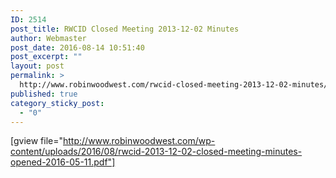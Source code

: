 ```yaml
---
ID: 2514
post_title: RWCID Closed Meeting 2013-12-02 Minutes
author: Webmaster
post_date: 2016-08-14 10:51:40
post_excerpt: ""
layout: post
permalink: >
  http://www.robinwoodwest.com/rwcid-closed-meeting-2013-12-02-minutes/
published: true
category_sticky_post:
  - "0"
---
```

[gview file="http://www.robinwoodwest.com/wp-content/uploads/2016/08/rwcid-2013-12-02-closed-meeting-minutes-opened-2016-05-11.pdf"]